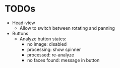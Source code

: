 #  TODOs

- Head-view
    - Allow to switch between rotating and panning
- Buttons
    - Analyze button states:
        - no image: disabled
        - processing: show spinner
        - processed: re-analyze
        - no faces found: message in button
